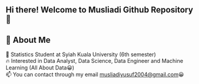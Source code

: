 ## Hi there! Welcome to Musliadi Github Repository 👋

## 🚀 About Me

🔭 Statistics Student at Syiah Kuala University (6th semester) <br>
🔥 Interested in Data Analyst, Data Science, Data Engineer and Machine Learning (All About Data😀) <br>
📫 You can contact through my email musliadiyusuf2004@gmail.com😀
